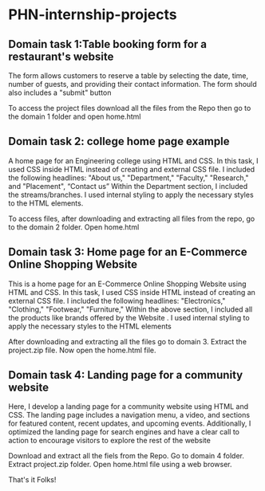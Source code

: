 # PHN-internship-projects

<h2>Domain task 1:Table booking form for a restaurant's website</h2>
The form allows customers to reserve a table by selecting the date, time, number of guests, 
and providing their contact information. The form should also includes a "submit" button

To access the project files download all the files from the Repo then go to the domain 1 folder and open home.html

<h2>Domain task 2: college home page example</h2> 
A home page for an Engineering college using HTML and CSS. In this task, 
I used CSS inside HTML instead of creating and external CSS file. I included the 
following headlines: "About us," "Department," "Faculty," "Research," and "Placement", “Contact us”
Within the Department section, I included the streams/branches. I used
internal styling to apply the necessary styles to the HTML elements.

To access files, after downloading and extracting all files from the repo, go to the domain 2 folder. Open home.html

<h2> Domain task 3: Home page for an E-Commerce Online Shopping Website</h2>
This is a home page for an E-Commerce Online Shopping Website using HTML 
and CSS. In this task, I used CSS inside HTML instead of creating an external CSS file. I
 included the following headlines: "Electronics," "Clothing," "Footwear," "Furniture," Within the 
above section, I included all the products like brands offered by the Website . I used internal 
styling to apply the necessary styles to the HTML elements

After downloading and extracting all the files go to domain 3. Extract the project.zip file. Now open the home.html file.

<h2>Domain task 4: Landing page for a community website</h2>
Here, I develop a landing page for a community website using HTML and CSS. The landing page
includes a navigation menu, a video, and sections for featured content, recent updates, and upcoming events. Additionally, I optimized the landing page for search engines and have a clear call to action to encourage visitors to explore the rest of the website

Download and extract all the fiels from the Repo. Go to domain 4 folder. Extract project.zip folder. Open home.html file using a web browser.

That's it Folks!
